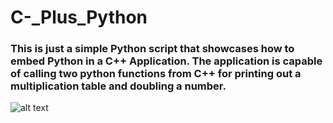 # C-_Plus_Python

### This is just a simple Python script that showcases how to embed Python in a C++ Application. The application is capable of calling two python functions from C++ for printing out a multiplication table and doubling a number.

![alt text](./Example.image)
